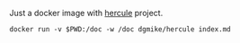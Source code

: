 Just a docker image with [hercule](https://github.com/jamesramsay/hercule) project.

```
docker run -v $PWD:/doc -w /doc dgmike/hercule index.md
```
